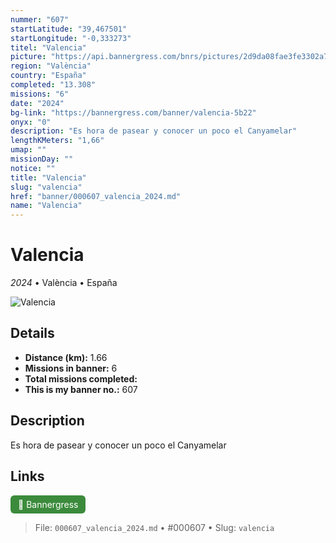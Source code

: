 ```yaml
---
nummer: "607"
startLatitude: "39,467501"
startLongitude: "-0,333273"
titel: "Valencia"
picture: "https://api.bannergress.com/bnrs/pictures/2d9da08fae3fe3302a7ed5ddae74aad2"
region: "València"
country: "España"
completed: "13.308"
missions: "6"
date: "2024"
bg-link: "https://bannergress.com/banner/valencia-5b22"
onyx: "0"
description: "Es hora de pasear y conocer un poco el Canyamelar"
lengthKMeters: "1,66"
umap: ""
missionDay: ""
notice: ""
title: "Valencia"
slug: "valencia"
href: "banner/000607_valencia_2024.md"
name: "Valencia"
---
```

# Valencia

*2024* • València • España

![Valencia](https://api.bannergress.com/bnrs/pictures/2d9da08fae3fe3302a7ed5ddae74aad2)



## Details
- **Distance (km):** 1.66
- **Missions in banner:** 6
- **Total missions completed:** 
- **This is my banner no.:** 607



## Description
Es hora de pasear y conocer un poco el Canyamelar



## Links
<a href="https://bannergress.com/banner/valencia-5b22" target="_blank" style="display:inline-block;margin-right:8px;padding:6px 12px;background:#3c8b3c;color:#fff;text-decoration:none;border-radius:6px;">🔗 Bannergress</a>



> File: `000607_valencia_2024.md` • #000607 • Slug: `valencia`

